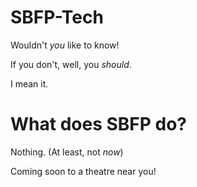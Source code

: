 SBFP-Tech
=========

Wouldn't *you* like to know!

If you don't, well, you *should*.

I mean it.

What does SBFP do?
==================

Nothing. (At least, not *now*)



Coming soon to a theatre near you!
